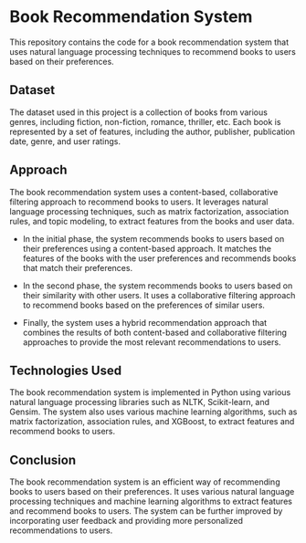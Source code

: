 # Book Recommendation System
This repository contains the code for a book recommendation system that uses natural language processing techniques to recommend books to users based on their preferences.

## Dataset
The dataset used in this project is a collection of books from various genres, including fiction, non-fiction, romance, thriller, etc. Each book is represented by a set of features, including the author, publisher, publication date, genre, and user ratings.

## Approach
The book recommendation system uses a content-based, collaborative filtering approach to recommend books to users. It leverages natural language processing techniques, such as matrix factorization, association rules, and topic modeling, to extract features from the books and user data.

* In the initial phase, the system recommends books to users based on their preferences using a content-based approach. It matches the features of the books with the user preferences and recommends books that match their preferences.

* In the second phase, the system recommends books to users based on their similarity with other users. It uses a collaborative filtering approach to recommend books based on the preferences of similar users.

* Finally, the system uses a hybrid recommendation approach that combines the results of both content-based and collaborative filtering approaches to provide the most relevant recommendations to users.

## Technologies Used
The book recommendation system is implemented in Python using various natural language processing libraries such as NLTK, Scikit-learn, and Gensim. The system also uses various machine learning algorithms, such as matrix factorization, association rules, and XGBoost, to extract features and recommend books to users.

## Conclusion
The book recommendation system is an efficient way of recommending books to users based on their preferences. It uses various natural language processing techniques and machine learning algorithms to extract features and recommend books to users. The system can be further improved by incorporating user feedback and providing more personalized recommendations to users.
